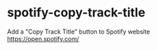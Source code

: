 # spotify-copy-track-title
Add a "Copy Track Title" button to Spotify website https://open.spotify.com/
